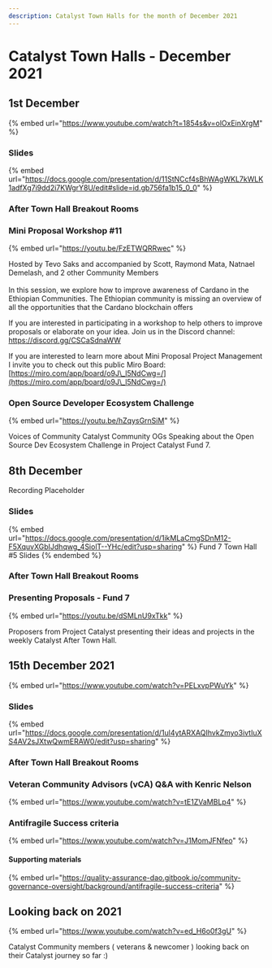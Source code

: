 ```yaml
---
description: Catalyst Town Halls for the month of December 2021
---
```


# Catalyst Town Halls - December 2021

## 1st December&#x20;

{% embed url="https://www.youtube.com/watch?t=1854s&v=olOxEinXrgM" %}

### Slides

{% embed url="https://docs.google.com/presentation/d/11StNCcf4sBhWAgWKL7kWLK1adfXg7i9dd2i7KWgrY8U/edit#slide=id.gb756fa1b15_0_0" %}

### After Town Hall Breakout Rooms

### Mini Proposal Workshop #11

{% embed url="https://youtu.be/FzETWQRRwec" %}

Hosted by Tevo Saks and accompanied by Scott, Raymond Mata, Natnael Demelash, and 2 other Community Members\
\
In this session, we explore how to improve awareness of Cardano in the Ethiopian Communities. The Ethiopian community is missing an overview of all the opportunities that the Cardano blockchain offers

If you are interested in participating in a workshop to help others to improve proposals or elaborate on your idea. Join us in the Discord channel: https://discord.gg/CSCaSdnaWW

If you are interested to learn more about Mini Proposal Project Management I invite you to check out this public Miro Board: [https://miro.com/app/board/o9J\_l5NdCwg=/](https://miro.com/app/board/o9J\_l5NdCwg=/)

### Open Source Developer Ecosystem Challenge

{% embed url="https://youtu.be/hZqysGrnSiM" %}

Voices of Community Catalyst Community OGs Speaking about the Open Source Dev Ecosystem Challenge in Project Catalyst Fund 7.

## 8th December&#x20;

Recording Placeholder

### Slides

{% embed url="https://docs.google.com/presentation/d/1ikMLaCmgSDnM12-F5XquvXGbIJdhqwg_4SiolT--YHc/edit?usp=sharing" %}
Fund 7 Town Hall #5 Slides
{% endembed %}

### After Town Hall Breakout Rooms

### Presenting Proposals - Fund 7

{% embed url="https://youtu.be/dSMLnU9xTkk" %}

Proposers from Project Catalyst presenting their ideas and projects in the weekly Catalyst After Town Hall.

## 15th December 2021

{% embed url="https://www.youtube.com/watch?v=PELxvpPWuYk" %}

### Slides

{% embed url="https://docs.google.com/presentation/d/1ul4ytARXAQIhvkZmyo3ivtIuXS4AV2sJXtwQwmERAW0/edit?usp=sharing" %}

### After Town Hall Breakout Rooms

### Veteran Community Advisors (vCA) Q\&A with Kenric Nelson

{% embed url="https://www.youtube.com/watch?v=tE1ZVaMBLp4" %}

### Antifragile Success criteria

{% embed url="https://www.youtube.com/watch?v=J1MomJFNfeo" %}

#### Supporting materials

{% embed url="https://quality-assurance-dao.gitbook.io/community-governance-oversight/background/antifragile-success-criteria" %}

## Looking back on 2021

{% embed url="https://www.youtube.com/watch?v=ed_H6o0f3gU" %}

Catalyst Community members ( veterans & newcomer ) looking back on their Catalyst journey so far :)

